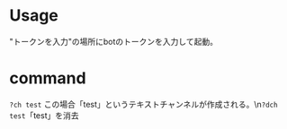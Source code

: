 # Usage
"トークンを入力"の場所にbotのトークンを入力して起動。
# command
```?ch test``` この場合「test」というテキストチャンネルが作成される。\n```?dch test```「test」を消去


